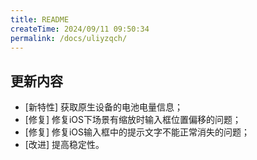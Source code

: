 ```yaml
---
title: README
createTime: 2024/09/11 09:50:34
permalink: /docs/uliyzqch/
---
```

## 更新内容

* [新特性] 获取原生设备的电池电量信息；
* [修复] 修复iOS下场景有缩放时输入框位置偏移的问题；
* [修复] 修复iOS输入框中的提示文字不能正常消失的问题；
* [改进] 提高稳定性。
